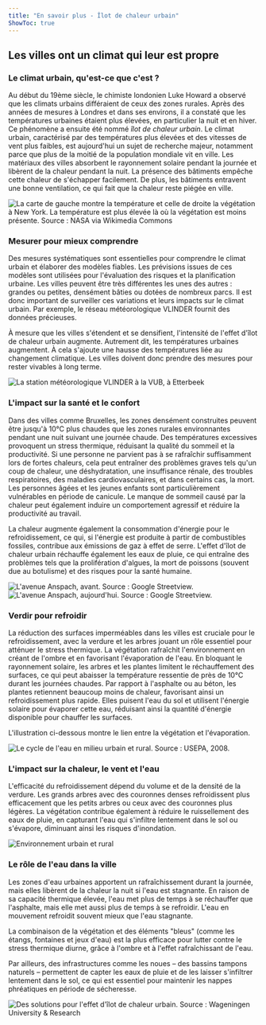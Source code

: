 ```yaml
---
title: "En savoir plus - Îlot de chaleur urbain"  
ShowToc: true  
---  
```

## Les villes ont un climat qui leur est propre  

### Le climat urbain, qu'est-ce que c'est ?

Au début du 19ème siècle, le chimiste londonien Luke Howard a observé que les climats urbains différaient de ceux des zones rurales. Après des années de mesures à Londres et dans ses environs, il a constaté que les températures urbaines étaient plus élevées, en particulier la nuit et en hiver. Ce phénomène a ensuite été nommé *îlot de chaleur urbain*. Le climat urbain, caractérisé par des températures plus élevées et des vitesses de vent plus faibles, est aujourd'hui un sujet de recherche majeur, notamment parce que plus de la moitié de la population mondiale vit en ville. Les matériaux des villes absorbent le rayonnement solaire pendant la journée et libèrent de la chaleur pendant la nuit. La présence des bâtiments empêche cette chaleur de s'échapper facilement. De plus, les bâtiments entravent une bonne ventilation, ce qui fait que la chaleur reste piégée en ville.

![La carte de gauche montre la température et celle de droite la végétation à New York. La température est plus élevée là où la végétation est moins présente. Source : NASA via Wikimedia Commons](images/about/new_york_UHI.png)

### Mesurer pour mieux comprendre

Des mesures systématiques sont essentielles pour comprendre le climat urbain et élaborer des modèles fiables. Les prévisions issues de ces modèles sont utilisées pour l'évaluation des risques et la planification urbaine. Les villes peuvent être très différentes les unes des autres : grandes ou petites, densément bâties ou dotées de nombreux parcs. Il est donc important de surveiller ces variations et leurs impacts sur le climat urbain. Par exemple, le réseau météorologique VLINDER fournit des données précieuses.

À mesure que les villes s'étendent et se densifient, l'intensité de l'effet d'îlot de chaleur urbain augmente. Autrement dit, les températures urbaines augmentent. À cela s'ajoute une hausse des températures liée au changement climatique. Les villes doivent donc prendre des mesures pour rester vivables à long terme.

![La station météorologique VLINDER à la VUB, à Etterbeek](images/about/vlinder-vub.png)

### L'impact sur la santé et le confort

Dans des villes comme Bruxelles, les zones densément construites peuvent être jusqu'à 10°C plus chaudes que les zones rurales environnantes pendant une nuit suivant une journée chaude. Des températures excessives provoquent un stress thermique, réduisant la qualité du sommeil et la productivité. Si une personne ne parvient pas à se rafraîchir suffisamment lors de fortes chaleurs, cela peut entraîner des problèmes graves tels qu'un coup de chaleur, une déshydratation, une insuffisance rénale, des troubles respiratoires, des maladies cardiovasculaires, et dans certains cas, la mort. Les personnes âgées et les jeunes enfants sont particulièrement vulnérables en période de canicule. Le manque de sommeil causé par la chaleur peut également induire un comportement agressif et réduire la productivité au travail.

La chaleur augmente également la consommation d'énergie pour le refroidissement, ce qui, si l'énergie est produite à partir de combustibles fossiles, contribue aux émissions de gaz à effet de serre. L'effet d'îlot de chaleur urbain réchauffe également les eaux de pluie, ce qui entraîne des problèmes tels que la prolifération d'algues, la mort de poissons (souvent due au botulisme) et des risques pour la santé humaine.

![L'avenue Anspach, avant. Source : Google Streetview.](images/about/anspach_vroeger.png)  
![L'avenue Anspach, aujourd'hui. Source : Google Streetview.](images/about/anspach_nu.png)

### Verdir pour refroidir

La réduction des surfaces imperméables dans les villes est cruciale pour le refroidissement, avec la verdure et les arbres jouant un rôle essentiel pour atténuer le stress thermique. La végétation rafraîchit l'environnement en créant de l'ombre et en favorisant l'évaporation de l'eau. En bloquant le rayonnement solaire, les arbres et les plantes limitent le réchauffement des surfaces, ce qui peut abaisser la température ressentie de près de 10°C durant les journées chaudes. Par rapport à l'asphalte ou au béton, les plantes retiennent beaucoup moins de chaleur, favorisant ainsi un refroidissement plus rapide. Elles puisent l'eau du sol et utilisent l'énergie solaire pour évaporer cette eau, réduisant ainsi la quantité d'énergie disponible pour chauffer les surfaces.

L'illustration ci-dessous montre le lien entre la végétation et l'évaporation.

![Le cycle de l'eau en milieu urbain et rural. Source : USEPA, 2008.](images/about/urban_rural_hydrology.jpg)

### L'impact sur la chaleur, le vent et l'eau

L'efficacité du refroidissement dépend du volume et de la densité de la verdure. Les grands arbres avec des couronnes denses refroidissent plus efficacement que les petits arbres ou ceux avec des couronnes plus légères. La végétation contribue également à réduire le ruissellement des eaux de pluie, en capturant l'eau qui s'infiltre lentement dans le sol ou s'évapore, diminuant ainsi les risques d'inondation.

![Environnement urbain et rural](images/about/urban_rural.png)

### Le rôle de l'eau dans la ville

Les zones d'eau urbaines apportent un rafraîchissement durant la journée, mais elles libèrent de la chaleur la nuit si l'eau est stagnante. En raison de sa capacité thermique élevée, l'eau met plus de temps à se réchauffer que l'asphalte, mais elle met aussi plus de temps à se refroidir. L'eau en mouvement refroidit souvent mieux que l'eau stagnante.

La combinaison de la végétation et des éléments "bleus" (comme les étangs, fontaines et jeux d'eau) est la plus efficace pour lutter contre le stress thermique diurne, grâce à l'ombre et à l'effet rafraîchissant de l'eau.

Par ailleurs, des infrastructures comme les noues – des bassins tampons naturels – permettent de capter les eaux de pluie et de les laisser s'infiltrer lentement dans le sol, ce qui est essentiel pour maintenir les nappes phréatiques en période de sécheresse.

![Des solutions pour l'effet d'îlot de chaleur urbain. Source : Wageningen University & Research](images/about/klimaatadaptatie.jpg)
